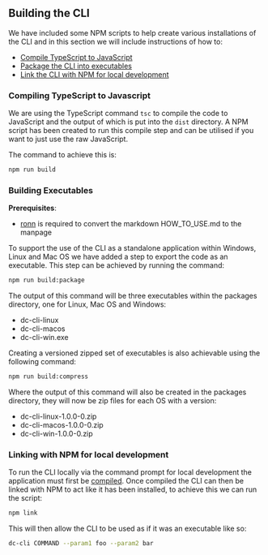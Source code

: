 ## Building the CLI

We have included some NPM scripts to help create various installations of the CLI and in this section we will include instructions of how to:

- [Compile TypeScript to JavaScript](#compiling-typescript)
- [Package the CLI into executables](#building-executables)
- [Link the CLI with NPM for local development](#npm-link)

<a name="compiling-typescript"></a>

### Compiling TypeScript to Javascript

We are using the TypeScript command `tsc` to compile the code to JavaScript and the output of which is put into the `dist` directory.
A NPM script has been created to run this compile step and can be utilised if you want to just use the raw JavaScript.

The command to achieve this is:

```bash
npm run build
```

<a name="building-executables"></a>

### Building Executables

**Prerequisites**:

- [ronn](http://rtomayko.github.io/ronn/ronn.1.html) is required to convert the markdown HOW_TO_USE.md to the manpage

To support the use of the CLI as a standalone application within Windows, Linux and Mac OS we have added a step to export the code as an executable.
This step can be achieved by running the command:

```bash
npm run build:package
```

The output of this command will be three executables within the packages directory, one for Linux, Mac OS and Windows:

- dc-cli-linux
- dc-cli-macos
- dc-cli-win.exe

Creating a versioned zipped set of executables is also achievable using the following command:

```bash
npm run build:compress
```

Where the output of this command will also be created in the packages directory, they will now be zip files for each OS with a version:

- dc-cli-linux-1.0.0-0.zip
- dc-cli-macos-1.0.0-0.zip
- dc-cli-win-1.0.0-0.zip

<a name="npm-link"></a>

### Linking with NPM for local development

To run the CLI locally via the command prompt for local development the application must first be [compiled](#compiling-typescript).
Once compiled the CLI can then be linked with NPM to act like it has been installed, to achieve this we can run the script:

```bash
npm link
```

This will then allow the CLI to be used as if it was an executable like so:

```bash
dc-cli COMMAND --param1 foo --param2 bar
```
